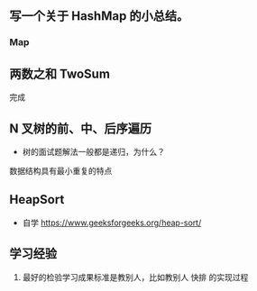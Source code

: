 ## 写一个关于 HashMap 的小总结。

### Map


## 两数之和 TwoSum
完成


## N 叉树的前、中、后序遍历

- 树的面试题解法一般都是递归，为什么？   

数据结构具有最小重复的特点




## HeapSort 

- 自学 https://www.geeksforgeeks.org/heap-sort/


## 学习经验

1. 最好的检验学习成果标准是教别人，比如教别人 快排 的实现过程